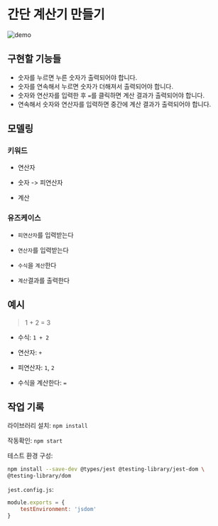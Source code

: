 # 간단 계산기 만들기

![demo](https://user-images.githubusercontent.com/14071105/83361577-0cfccb80-a3c5-11ea-8313-8b9aaf2de4e5.gif)

## 구현할 기능들

* 숫자를 누르면 누른 숫자가 출력되어야 합니다.
* 숫자를 연속해서 누르면 숫자가 더해져서 출력되어야 합니다.
* 숫자와 연산자를 입력한 후 `=`를 클릭하면 계산 결과가 출력되어야 합니다.
* 연속해서 숫자와 연산자를 입력하면 중간에 계산 결과가 출력되어야 합니다.



## 모델링

### 키워드

- 연산자

- 숫자 -> 피연산자

- 계산

### 유즈케이스

- `피연산자`를 입력받는다

- `연산자`를 입력받는다

- `수식`을 `계산`한다

- `계산`결과를 출력한다

## 예시

>  1 + 2 = 3

- 수식: `1 + 2`

- 연산자: `+`

- 피연산자: `1`, `2`

- 수식을 계산한다: `=`



## 작업 기록

라이브러리 설치: `npm install`

작동확인: `npm start`

테스트 환경 구성:

```bash
npm install --save-dev @types/jest @testing-library/jest-dom \
@testing-library/dom
```

`jest.config.js`:

```javascript
module.exports = {
    testEnvironment: 'jsdom'
}
```

